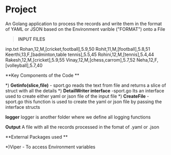 # Project
An Golang application to process the records and write them in the format of YAML or JSON based on the Environment varible ("FORMAT") onto a File

>**INPUT FILES**

inp.txt
Rohan,12,M,[cricket,football],5.9,50
Rohit,11,M,[football],5.8,51
Keerthi,13,F,[badminton,table tennis],5.5,45
Rohini,12,M,[tennis],5.4,44
Rakesh,12,M,[cricket],5.9,55
Vinay,12,M,[chess,carrom],5.7,52
Neha,12,F,[volleyball],5.7,40

**Key Components of the Code **

*) **Getinfo(slice,file)** - sport.go 
      reads the text from file and returns a slice of struct with all the details
*) **DetailWriter interface** -sport.go 
      Its an interface used to create either yaml or json file of the input file
*) **CreateFile** -sport.go 
      this function is used to create the yaml or json file by passing the interface structs
      


**logger**
    logger is another folder where we define all logging functions 


**Output**
A file with all the records processed in the fomat of .yaml or .json



**External Packages used **

  *)Viper - To access Environment variables 
  

